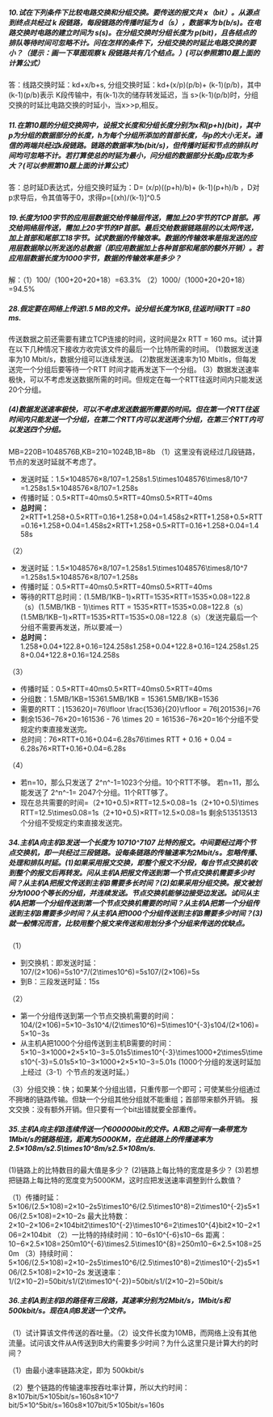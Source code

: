 ##### 10.试在下列条件下比较电路交换和分组交换。要传送的报文共 x（bit）。从源点到终点共经过 k 段链路，每段链路的传播时延为 d（s），数据率为 b(b/s)。在电路交换时电路的建立时间为 s(s)。在分组交换时分组长度为 p(bit)，且各结点的排队等待时间可忽略不计。问在怎样的条件下，分组交换的时延比电路交换的要小？（提示：画一下草图观察 k 段链路共有几个结点。）(可以参照第10题上面的计算公式）

答：线路交换时延：kd+x/b+s, 分组交换时延：kd+(x/p)(p/b)+ (k-1)(p/b)，其中(k-1)(p/b)表示 K段传输中，有(k-1)次的储存转发延迟，当 s>(k-1)(p/b)时，分组交换的时延比电路交换的时延小，当x>>p,相反。

##### 11.在第10题的分组交换网中，设报文长度和分组长度分别为x和(p+h)(bit)，其中p为分组的数据部分的长度，h为每个分组所添加的首部长度，与p的大小无关。通信的两端共经过k段链路。链路的数据率为b(bit/s)，但传播时延和节点的排队时间均可忽略不计。若打算使总的时延为最小，问分组的数据部分长度p应取为多大？(可以参照第10题上面的计算公式）

答：总时延D表达式，分组交换时延为：D= (x/p)((p+h)/b)+ (k-1)(p+h)/b ，D对p求导后，令其值等于0，求得p=[(xh)/(k-1)]^0.5

##### 19.长度为100字节的应用层数据交给传输层传送，需加上20字节的TCP首部。再交给网络层传送，需加上20字节的IP首部。最后交给数据链路层的以太网传送，加上首部和尾部工18字节。试求数据的传输效率。数据的传输效率是指发送的应用层数据除以所发送的总数据（即应用数据加上各种首部和尾部的额外开销）。若应用层数据长度为1000字节，数据的传输效率是多少？

解：（1）100/（100+20+20+18）=63.3%
（2）1000/（1000+20+20+18）=94.5%

##### 28.假定要在网络上传送1.5 MB的文件。设分组长度为1KB,往返时间RTT =80 ms.
传送数据之前还需要有建立TCP连接的时间，这时间是2x RTT = 160 ms。试计算在以下几种情况下接收方收完该文件的最后一个比特所需的时间。
(1)数据发送速率为10 Mbit/s，数据分组可以连续发送。
(2)数据发送速率为10 Mbitls，但每发送完一个分组后要等待一个RTT 时间才能再发送下一个分组。
(3）数据发送速率极快，可以不考虑发送数据所需的时间。但规定在每一个RTT往返时间内只能发送20个分组。

##### (4)数据发送速率极快，可以不考虑发送数据所需要的时间。但在第一个RTT往返时间内只能发送一个分组，在第二个RTT内可以发送两个分组，在第三个RTT内可以发送四个分组。

MB=220B=1048576B,KB=210=1024B,1B=8b
（1）这里没有说经过几段链路，节点的发送时延就不考虑了。

- 发送时延：1.5×1048576×8/107=1.258s1.5\times1048576\times8/10^7 =1.258s1.5×1048576×8/107=1.258s 
- 传播时延：0.5×RTT=40ms0.5×RTT=40ms0.5×RTT=40ms 
- **总时间：** 2×RTT+1.258+0.5×RTT=0.16+1.258+0.04=1.458s2×RTT+1.258+0.5×RTT=0.16+1.258+0.04=1.458s2×RTT+1.258+0.5×RTT=0.16+1.258+0.04=1.458s 

（2）

- 发送时延：1.5×1048576×8/107=1.258s1.5\times1048576\times8/10^7 =1.258s1.5×1048576×8/107=1.258s 
- 传播时延：0.5×RTT=40ms0.5×RTT=40ms0.5×RTT=40ms 
- 等待的RTT总时间：(1.5MB/1KB−1)×RTT=1535×RTT=1535×0.08=122.8（s）(1.5MB/1KB - 1)\times RTT = 1535×RTT=1535×0.08=122.8（s）(1.5MB/1KB−1)×RTT=1535×RTT=1535×0.08=122.8（s）（发送完最后一个分组不需要再发送，所以要减一） 
- **总时间：** 1.258+0.04+122.8+0.16=124.258s1.258+0.04+122.8+0.16=124.258s1.258+0.04+122.8+0.16=124.258s 

（3）

- 传播时延：0.5×RTT=40ms0.5×RTT=40ms0.5×RTT=40ms 
- 分组数：1.5MB/1KB=15361.5MB/1KB = 15361.5MB/1KB=1536 
- 需要的RTT：⌊153620⌋=76\lfloor \frac{1536}{20}\rfloor = 76⌊201536⌋=76 
- 剩余1536−76×20=161536 - 76 \times 20 = 161536−76×20=16个分组不受规定约束直接发送完。 
- 总时间：76×RTT+0.16+0.04=6.28s76\times RTT + 0.16 + 0.04 = 6.28s76×RTT+0.16+0.04=6.28s 

（4）

- 若n=10，那么只发送了 2^n^-1=1023个分组。10个RTT不够。
  若n=11，那么能发送了 2^n^-1= 2047个分组。11个RTT够了。 
- 现在总共需要的时间=（2+10+0.5)×RTT=12.5×0.08=1s（2+10+0.5)\times RTT=12.5\times0.08=1s（2+10+0.5)×RTT=12.5×0.08=1s
  剩余513513513个分组不受规定约束直接发送完。

##### 34.主机A向主机B发送一个长度为 10710^7107 比特的报文。中间要经过两个节点交换机，即一共经过三段链路。设每条链路的传输速率为2Mbit/s。忽略传播、处理和排队时延。(1)如果采用报文交换，即整个报文不分段，每台节点交换机收到整个的报文后再转发。问从主机A把报文传送到第一个节点交换机需要多少时间？从主机A把报文传送到主机B需要多长时间？(2)如果采用分组交换。报文被划分为1000个等长的分组，并连续发送。节点交换机能够边接受边发送。试问从主机A把第一个分组传送到第一个节点交换机需要的时间？从主机A把第一个分组传送到主机B需要多少时间？从主机A把1000个分组传送到主机B需要多少时间？(3)就一般情况而言，比较用整个报文来传送和用划分多个分组来传送的优缺点。

（1）

- 到交换机：即发送时延：107/(2×106)=5s10^7/(2\times10^6)=5s107/(2×106)=5s 
- 到B：三段发送时延：15s 

（2）

- 第一个分组传送到第一个节点交换机需要的时间：104/(2×106)=5×10−3s10^4/(2\times10^6)=5\times10^{-3}s104/(2×106)=5×10−3s 
- 从主机A把1000个分组传送到主机B需要的时间： 5×10−3×1000+2×5×10−3=5.01s5\times10^{-3}\times1000+2\times5\times10^{-3}=5.01s5×10−3×1000+2×5×10−3=5.01s (1000个分组的发送时延加上经过（3-1）个节点的发送时延。） 

（3）分组交换：快；如果某个分组出错，只重传那一个即可；可使某些分组通过不拥堵的链路传输。但缺一个分组其他分组就不能重组；首部带来额外开销。
报文交换：没有额外开销。但只要有一个bit出错就要全部重传。

##### 35.主机A向主机B连续传送一个600000bit的文件。A和B之间有一条带宽为1Mbit/s的链路相连，距离为5000KM，在此链路上的传播速率为2.5×108m/s2.5\times10^8m/s2.5×108m/s.
(1)链路上的比特数目的最大值是多少？
(2)链路上每比特的宽度是多少？
(3)若想把链路上每比特的宽度变为5000KM，这时应把发送速率调整到什么数值？

（1）传播时延：5×106/(2.5×108)=2×10−2s5\times10^6/(2.5\times10^8)=2\times10^{-2}s5×106/(2.5×108)=2×10−2s
最大比特数：2×10−2×106=2×104bit2\times10^{-2}\times10^6=2\times10^{4}bit2×10−2×106=2×104bit
（2）一比特的持续时间：10−6s10^{-6}s10−6s
距离：10−6×2.5×108=250m10^{-6}\times2.5\times10^{8}=250m10−6×2.5×108=250m
（3）持续时间：5×106/(2.5×108)=2×10−2s5\times10^6/(2.5\times10^8)=2\times10^{-2}s5×106/(2.5×108)=2×10−2s
发送速率：1/(2×10−2)=50bit/s1/(2\times10^{-2})=50bit/s1/(2×10−2)=50bit/s

##### 36.主机A到主机B的路径有三段路，其速率分别为2Mbit/s，1Mbit/s和500kbit/s。现在A向B发送一个文件。
（1）试计算该文件传送的吞吐量。（2）设文件长度为10MB，而网络上没有其他流量。试问该文件从A传送到B大约需要多少时间？为什么这里只是计算大约的时间？

（1）由最小速率链路决定，即为 500kbit/s

（2）整个链路的传输速率按吞吐率计算，所以大约时间：8×107bit/5×105bit/s=160s8×10^7 bit/5×10^5bit/s=160s8×107bit/5×105bit/s=160s